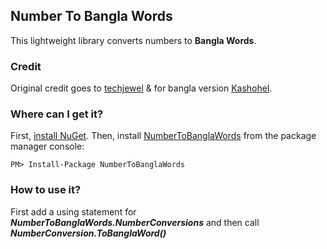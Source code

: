 ## Number To Bangla Words
This lightweight library converts numbers to **Bangla Words**. 

### Credit
Original credit goes to  [techjewel](https://gist.github.com/techjewel/6645397) & for bangla version [Kashohel](https://gist.github.com/kashohel/437aabd046e13a5c12d92aa370b8e61c).

### Where can I get it?

First, [install NuGet](http://docs.nuget.org/docs/start-here/installing-nuget). Then, install [NumberToBanglaWords](https://www.nuget.org/packages/NumberToBanglaWords/) from the package manager console:

```
PM> Install-Package NumberToBanglaWords
```

### How to use it?
First add a using statement for ***NumberToBanglaWords.NumberConversions*** and then call ***NumberConversion.ToBanglaWord()***